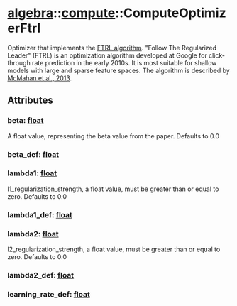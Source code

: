 # [algebra](/libs/algebra/)::[compute](/libs/algebra/compute/)::ComputeOptimizerFtrl

Optimizer that implements the [FTRL algorithm](https://keras.io/api/optimizers/ftrl/).
\"Follow The Regularized Leader\" (FTRL) is an optimization algorithm developed at Google for click-through rate prediction in the early 2010s.
It is most suitable for shallow models with large and sparse feature spaces. The algorithm is described by [McMahan et al., 2013](https://static.googleusercontent.com/media/research.google.com/en//pubs/archive/41159.pdf).

## Attributes

### beta:&nbsp;[float](/libs/std/core/type.float.md)
A float value, representing the beta value from the paper. Defaults to 0.0

### beta_def:&nbsp;[float](/libs/std/core/type.float.md)

### lambda1:&nbsp;[float](/libs/std/core/type.float.md)
l1_regularization_strength, a float value, must be greater than or equal to zero. Defaults to 0.0

### lambda1_def:&nbsp;[float](/libs/std/core/type.float.md)

### lambda2:&nbsp;[float](/libs/std/core/type.float.md)
l2_regularization_strength, a float value, must be greater than or equal to zero. Defaults to 0.0

### lambda2_def:&nbsp;[float](/libs/std/core/type.float.md)

### learning_rate_def:&nbsp;[float](/libs/std/core/type.float.md)
